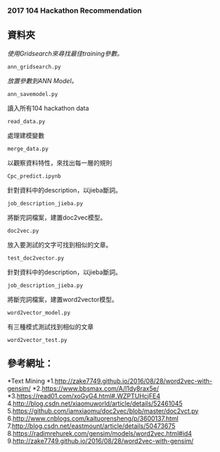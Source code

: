 ### 2017 104 Hackathon Recommendation
## 資料夾

*使用Gridsearch來尋找最佳training參數。*
```
ann_gridsearch.py
```
*放置參數到ANN Model。*
```
ann_savemodel.py
```

讀入所有104 hackathon data
```
read_data.py
```
處理建模變數
```
merge_data.py
```
以觀察資料特性，來找出每一層的規則
```
Cpc_predict.ipynb
```
針對資料中的description，以jieba斷詞。
```
job_description_jieba.py
```
將斷完詞檔案，建置doc2vec模型。
```
doc2vec.py
```
放入要測試的文字可找到相似的文章。
```
test_doc2vector.py
```
針對資料中的description，以jieba斷詞。
```
job_description_jieba.py
```
將斷完詞檔案，建置word2vector模型。
```
word2vector_model.py
```
有三種模式測試找到相似的文章
```
word2vector_test.py
```
## 參考網址：
*Text Mining
*1.http://zake7749.github.io/2016/08/28/word2vec-with-gensim/
*2.https://www.bbsmax.com/A/l1dy8rax5e/
*3.https://read01.com/xoGyG4.html#.WZPTUHcjFE4
4.http://blog.csdn.net/xiaomuworld/article/details/52461045
5.https://github.com/iamxiaomu/doc2vec/blob/master/doc2vct.py
6.http://www.cnblogs.com/kaituorensheng/p/3600137.html
7.http://blog.csdn.net/eastmount/article/details/50473675
8.https://radimrehurek.com/gensim/models/word2vec.html#id4
9.http://zake7749.github.io/2016/08/28/word2vec-with-gensim/
